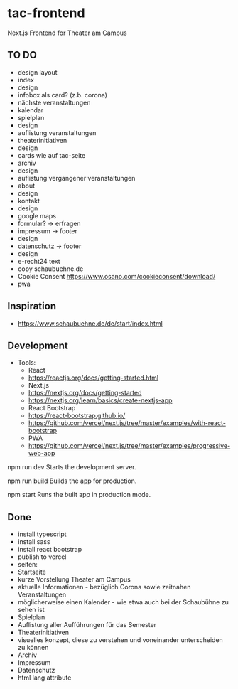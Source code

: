 # tac-frontend
Next.js Frontend for Theater am Campus

## TO DO
- design layout
- index
 - design
 - infobox als card? (z.b. corona)
 - nächste veranstaltungen
 - kalendar
- spielplan
 - design 
 - auflistung veranstaltungen
- theaterinitiativen
 - design
 - cards wie auf tac-seite
- archiv
 - design 
 - auflistung vergangener veranstaltungen
- about
 - design
- kontakt
 - design 
 - google maps
 - formular? -> erfragen 
- impressum -> footer
 - design 
- datenschutz -> footer
 - design 
 - e-recht24 text
- copy schaubuehne.de
- Cookie Consent https://www.osano.com/cookieconsent/download/
- pwa 

## Inspiration
- https://www.schaubuehne.de/de/start/index.html

## Development
- Tools:
  - React
   - https://reactjs.org/docs/getting-started.html
  - Next.js
   - https://nextjs.org/docs/getting-started
   - https://nextjs.org/learn/basics/create-nextjs-app
  - React Bootstrap
   - https://react-bootstrap.github.io/
   - https://github.com/vercel/next.js/tree/master/examples/with-react-bootstrap
  - PWA 
   - https://github.com/vercel/next.js/tree/master/examples/progressive-web-app

npm run dev
Starts the development server.

npm run build
Builds the app for production.

npm start
Runs the built app in production mode.

## Done
- install typescript
- install sass
- install react bootstrap
- publish to vercel
- seiten:
 - Startseite
  - kurze Vorstellung Theater am Campus
  - aktuelle Informationen - bezüglich Corona sowie zeitnahen Veranstaltungen
  - möglicherweise einen Kalender - wie etwa auch bei der Schaubühne zu sehen ist
 - Spielplan
  - Auflistung aller Aufführungen für das Semester
 - Theaterinitiativen
  - visuelles konzept, diese zu verstehen und voneinander unterscheiden zu können  
 - Archiv
 - Impressum
 - Datenschutz
- html lang attribute

